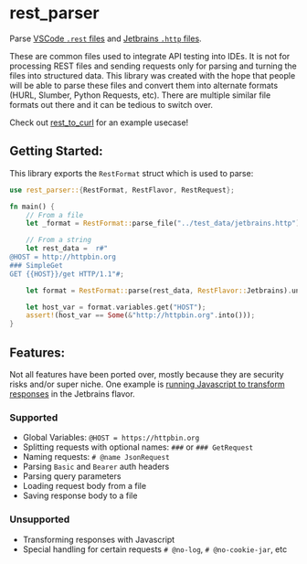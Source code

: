 # rest_parser

Parse [VSCode `.rest` files](https://github.com/Huachao/vscode-restclient) and [Jetbrains `.http` files](https://www.jetbrains.com/help/idea/http-client-in-product-code-editor.html).

These are common files used to integrate API testing into IDEs.
It is not for processing REST files and sending requests only for parsing and turning the files into structured data.
This library was created with the hope that people will be able to parse these files and convert them into alternate formats (HURL, Slumber, Python Requests, etc).
There are multiple similar file formats out there and it can be tedious to switch over.

Check out [rest_to_curl](rest_to_curl/main.rs) for an example usecase! 

## Getting Started:

This library exports the `RestFormat` struct which is used to parse:
```rust
use rest_parser::{RestFormat, RestFlavor, RestRequest};

fn main() {
    // From a file
    let _format = RestFormat::parse_file("../test_data/jetbrains.http").unwrap();

    // From a string
    let rest_data =  r#"
@HOST = http://httpbin.org
### SimpleGet
GET {{HOST}}/get HTTP/1.1"#;

    let format = RestFormat::parse(rest_data, RestFlavor::Jetbrains).unwrap();

    let host_var = format.variables.get("HOST");
    assert!(host_var == Some(&"http://httpbin.org".into()));
}
```

## Features:
Not all features have been ported over, mostly because they are security risks and/or super niche.
One example is [running Javascript to transform responses](https://www.jetbrains.com/help/idea/exploring-http-syntax.html#per_request_variables) in the Jetbrains flavor.

### Supported
- Global Variables: `@HOST = https://httpbin.org`
- Splitting requests with optional names: `###` or `### GetRequest`
- Naming requests: `# @name JsonRequest`
- Parsing `Basic` and `Bearer` auth headers
- Parsing query parameters
- Loading request body from a file
- Saving response body to a file

### Unsupported
- Transforming responses with Javascript
- Special handling for certain requests `# @no-log`, `# @no-cookie-jar`, etc
